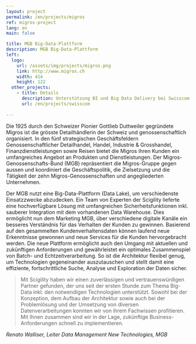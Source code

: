 ```yaml
---
layout: project
permalink: /en/projects/migros
ref: migros-project
lang: en
main: false

title: MGB Big-Data-Plattform
description: MGB Big-Data-Plattform
left:
  logo:
    url: /assets/img/projects/migros.png
    link: http://www.migros.ch
    width: 414
    height: 122
  other_projects:
    - title: Details
      description: Unterstützung BI und Big Data Delivery bei Swisscom
      url: /en/projects/swisscom
      
---
```


Die 1925 durch den Schweizer Pionier Gottlieb Duttweiler gegründete Migros ist die grösste Detailhändlerin der Schweiz und genossenschaftlich organisiert. In den fünf strategischen Geschäftsfeldern Genossenschaftlicher Detailhandel, Handel, Industrie & Grosshandel, Finanzdienstleistungen sowie Reisen bietet die Migros ihren Kunden ein umfangreiches Angebot an Produkten und Dienstleistungen. Der Migros-Genossenschafts-Bund (MGB) repräsentiert die Migros-Gruppe gegen aussen und koordiniert die Geschäftspolitik, die Zielsetzung und die Tätigkeit der zehn Migros-Genossenschaften und angegliederten Unternehmen.
 
Der MGB nutzt eine Big-Data-Plattform (Data Lake), um verschiedenste Einsatzzwecke abzudecken. Ein Team von Experten der Scigility lieferte eine hochverfügbare Lösung mit umfangreichen Sicherheitsfunktionen inkl. sauberer Integration mit dem vorhandenen Data Warehouse. Dies ermöglicht nun dem Marketing MGB, über verschiedene digitale Kanäle ein besseres Verständnis für das Verhalten der Kunden zu gewinnen. Basierend auf  den gesammelten Kundenverhaltensdaten können laufend neue Erkenntnisse gewonnen und neue Services für die Kunden hervorgebracht werden.
Die neue Plattform ermöglicht auch den Umgang mit aktuellen und zukünftigen Anforderungen und gewährleistet ein optimales Zusammenspiel von Batch- und Echtzeitverarbeitung. So ist die Architektur flexibel genug, um Technologien gegeneinander auszutauschen und stellt damit eine effiziente, fortschrittliche Suche, Analyse und Exploration der Daten sicher.
 
> Mit Scigility haben wir einen zuverlässigen und vertrauenswürdigen Partner gefunden, der uns seit der ersten Stunde zum Thema Big-Data inkl. den notwendigen Technologien unterstützt. Sowohl bei der Konzeption, dem Aufbau der Architektur sowie auch bei der Problemlösung und der Umsetzung von diversen Datenverarbeitungen konnten wir von ihrem Fachwissen profitieren. Mit Ihnen zusammen sind wir in der Lage, zukünftige Business-Anforderungen schnell zu implementieren.

<cite>Renato Walliser, Leiter Data Management New Technologies, MGB</cite>

